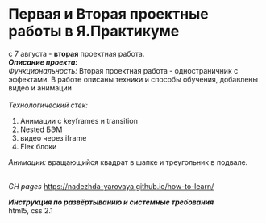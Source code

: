 # Первая и Вторая проектные работы в Я.Практикуме
с 7 августа - **вторая** проектная работа.
\
***Описание проекта:***
\
_Функциональность:_
Вторая проектная работа - одностраничник с эффектами. В работе описаны техники и способы обучения, добавлены видео и анимации
\
\
_Технологический стек:_
1. Анимации с keyframes и transition
2. Nested БЭМ
3. видео через iframe
4. Flex блоки

_Анимации:_
вращающийся квадрат в шапке и треугольник в подвале.

\
_GH pages_
https://nadezhda-yarovaya.github.io/how-to-learn/

***Инструкция по развёртыванию и системные требования***
\
html5, css 2.1
